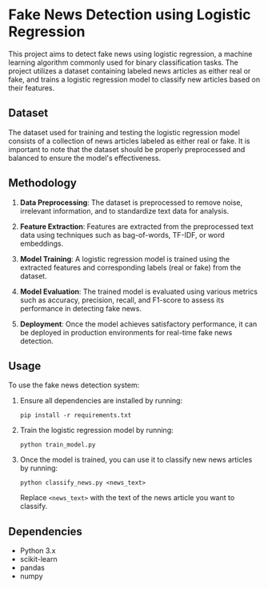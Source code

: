 # Fake News Detection using Logistic Regression

This project aims to detect fake news using logistic regression, a machine learning algorithm commonly used for binary classification tasks. The project utilizes a dataset containing labeled news articles as either real or fake, and trains a logistic regression model to classify new articles based on their features.

## Dataset

The dataset used for training and testing the logistic regression model consists of a collection of news articles labeled as either real or fake. It is important to note that the dataset should be properly preprocessed and balanced to ensure the model's effectiveness.

## Methodology

1. **Data Preprocessing**: The dataset is preprocessed to remove noise, irrelevant information, and to standardize text data for analysis.

2. **Feature Extraction**: Features are extracted from the preprocessed text data using techniques such as bag-of-words, TF-IDF, or word embeddings.

3. **Model Training**: A logistic regression model is trained using the extracted features and corresponding labels (real or fake) from the dataset.

4. **Model Evaluation**: The trained model is evaluated using various metrics such as accuracy, precision, recall, and F1-score to assess its performance in detecting fake news.

5. **Deployment**: Once the model achieves satisfactory performance, it can be deployed in production environments for real-time fake news detection.

## Usage

To use the fake news detection system:

1. Ensure all dependencies are installed by running:
   ```
   pip install -r requirements.txt
   ```

2. Train the logistic regression model by running:
   ```
   python train_model.py
   ```

3. Once the model is trained, you can use it to classify new news articles by running:
   ```
   python classify_news.py <news_text>
   ```
   Replace `<news_text>` with the text of the news article you want to classify.

## Dependencies

- Python 3.x
- scikit-learn
- pandas
- numpy

